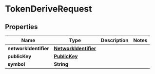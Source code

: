 

# TokenDeriveRequest


## Properties

Name | Type | Description | Notes
------------ | ------------- | ------------- | -------------
**networkIdentifier** | [**NetworkIdentifier**](NetworkIdentifier.md) |  | 
**publicKey** | [**PublicKey**](PublicKey.md) |  | 
**symbol** | **String** |  | 



